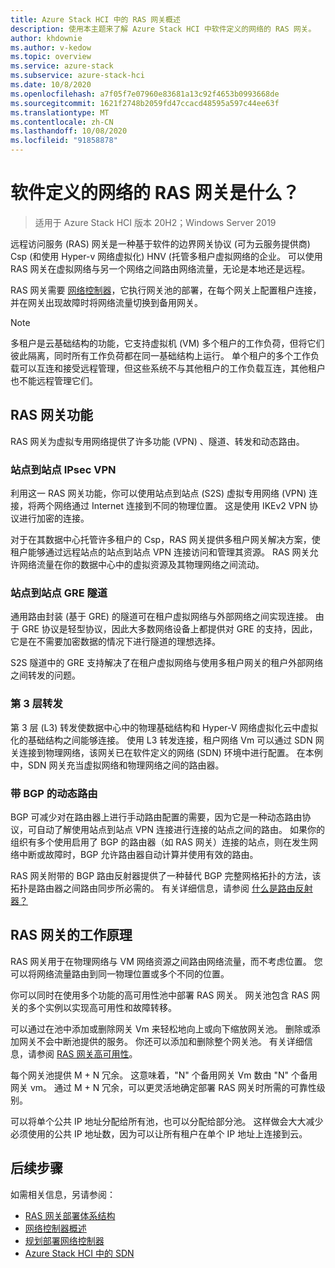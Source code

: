 ```yaml
---
title: Azure Stack HCI 中的 RAS 网关概述
description: 使用本主题来了解 Azure Stack HCI 中软件定义的网络的 RAS 网关。
author: khdownie
ms.author: v-kedow
ms.topic: overview
ms.service: azure-stack
ms.subservice: azure-stack-hci
ms.date: 10/8/2020
ms.openlocfilehash: a7f05f7e07960e83681a13c92f4653b0993668de
ms.sourcegitcommit: 1621f2748b2059fd47ccacd48595a597c44ee63f
ms.translationtype: MT
ms.contentlocale: zh-CN
ms.lasthandoff: 10/08/2020
ms.locfileid: "91858878"
---
```

# <a name="what-is-ras-gateway-for-software-defined-networking"></a>软件定义的网络的 RAS 网关是什么？

> 适用于 Azure Stack HCI 版本 20H2；Windows Server 2019

远程访问服务 (RAS) 网关是一种基于软件的边界网关协议 (可为云服务提供商) Csp (和使用 Hyper-v 网络虚拟化) HNV (托管多租户虚拟网络的企业。 可以使用 RAS 网关在虚拟网络与另一个网络之间路由网络流量，无论是本地还是远程。

RAS 网关需要 [网络控制器](network-controller-overview.md)，它执行网关池的部署，在每个网关上配置租户连接，并在网关出现故障时将网络流量切换到备用网关。

  > [!NOTE]
  > 多租户是云基础结构的功能，它支持虚拟机 (VM) 多个租户的工作负荷，但将它们彼此隔离，同时所有工作负荷都在同一基础结构上运行。 单个租户的多个工作负载可以互连和接受远程管理，但这些系统不与其他租户的工作负载互连，其他租户也不能远程管理它们。

## <a name="ras-gateway-features"></a>RAS 网关功能

RAS 网关为虚拟专用网络提供了许多功能 (VPN) 、隧道、转发和动态路由。

### <a name="site-to-site-ipsec-vpn"></a>站点到站点 IPsec VPN

利用这一 RAS 网关功能，你可以使用站点到站点 (S2S) 虚拟专用网络 (VPN) 连接，将两个网络通过 Internet 连接到不同的物理位置。 这是使用 IKEv2 VPN 协议进行加密的连接。

对于在其数据中心托管许多租户的 Csp，RAS 网关提供多租户网关解决方案，使租户能够通过远程站点的站点到站点 VPN 连接访问和管理其资源。 RAS 网关允许网络流量在你的数据中心中的虚拟资源及其物理网络之间流动。

### <a name="site-to-site-gre-tunnels"></a>站点到站点 GRE 隧道

通用路由封装 (基于 GRE) 的隧道可在租户虚拟网络与外部网络之间实现连接。 由于 GRE 协议是轻型协议，因此大多数网络设备上都提供对 GRE 的支持，因此，它是在不需要加密数据的情况下进行隧道的理想选择。

S2S 隧道中的 GRE 支持解决了在租户虚拟网络与使用多租户网关的租户外部网络之间转发的问题。

### <a name="layer-3-forwarding"></a>第 3 层转发

第 3 层 (L3) 转发使数据中心中的物理基础结构和 Hyper-V 网络虚拟化云中虚拟化的基础结构之间能够连接。 使用 L3 转发连接，租户网络 Vm 可以通过 SDN 网关连接到物理网络，该网关已在软件定义的网络 (SDN) 环境中进行配置。 在本例中，SDN 网关充当虚拟网络和物理网络之间的路由器。

### <a name="dynamic-routing-with-bgp"></a>带 BGP 的动态路由

BGP 可减少对在路由器上进行手动路由配置的需要，因为它是一种动态路由协议，可自动了解使用站点到站点 VPN 连接进行连接的站点之间的路由。 如果你的组织有多个使用启用了 BGP 的路由器（如 RAS 网关）连接的站点，则在发生网络中断或故障时，BGP 允许路由器自动计算并使用有效的路由。

RAS 网关附带的 BGP 路由反射器提供了一种替代 BGP 完整网格拓扑的方法，该拓扑是路由器之间路由同步所必需的。 有关详细信息，请参阅 [什么是路由反射器？](route-reflector-overview.md)

## <a name="how-ras-gateway-works"></a>RAS 网关的工作原理

RAS 网关用于在物理网络与 VM 网络资源之间路由网络流量，而不考虑位置。 您可以将网络流量路由到同一物理位置或多个不同的位置。

你可以同时在使用多个功能的高可用性池中部署 RAS 网关。 网关池包含 RAS 网关的多个实例以实现高可用性和故障转移。

可以通过在池中添加或删除网关 Vm 来轻松地向上或向下缩放网关池。 删除或添加网关不会中断池提供的服务。 你还可以添加和删除整个网关池。 有关详细信息，请参阅 [RAS 网关高可用性](/windows-server/networking/sdn/technologies/network-function-virtualization/ras-gateway-high-availability)。

每个网关池提供 M + N 冗余。 这意味着，"N" 个备用网关 Vm 数由 "N" 个备用网关 vm。 通过 M + N 冗余，可以更灵活地确定部署 RAS 网关时所需的可靠性级别。

可以将单个公共 IP 地址分配给所有池，也可以分配给部分池。 这样做会大大减少必须使用的公共 IP 地址数，因为可以让所有租户在单个 IP 地址上连接到云。

## <a name="next-steps"></a>后续步骤

如需相关信息，另请参阅：

- [RAS 网关部署体系结构](/windows-server/networking/sdn/technologies/network-function-virtualization/ras-gateway-deployment-architecture)
- [网络控制器概述](network-controller-overview.md)
- [规划部署网络控制器](network-controller.md)
- [Azure Stack HCI 中的 SDN](software-defined-networking.md)